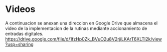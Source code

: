 # Videos
A continuacion se anexan una direccion en Google Drive que almacena el video de la implementacion de la rutinas mediante accionamiento de entradas digitales.
https://drive.google.com/file/d/1fzHp0Zk_BVuO2u8V2rjiLKArT6XLTl2k/view?usp=sharing
